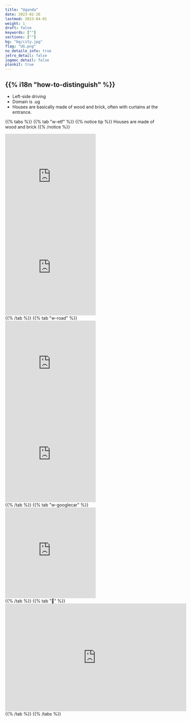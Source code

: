 ```yaml
---
title: "Uganda"
date: 2023-02-26
lastmod: 2023-04-01
weight: 1
draft: false
keywords: [""]
sections: [""]
bg: "bg/city.jpg"
flag: "UG.png"
no_detaile_info: true
jetro_detail: false
jogmec_detail: false
plonkit: true
---
```


<div class="main-desciption country-description">
    <h2 class="section-title">{{% i18n "how-to-distinguish" %}}</h2>
    <ul class="rule-list">
        <li><span class="quiz">Left-side</span> driving</li>
        <li>Domain is <span class="quiz">.ug</span></li>
        <li class="no-evidence">Houses are basically made of wood and brick, often with curtains at the entrance.</li>
    </ul>
</div>


{{% tabs  %}}
{{% tab "w-etf" %}}
{{% notice tip %}}
Houses are made of wood and brick
{{% /notice %}}
<div class="googlemap-if">
<iframe src="https://www.google.com/maps/embed?pb=!4v1680370955739!6m8!1m7!1sBYBmqJcFAz2bxpFuXWFyqw!2m2!1d0.3643938375630771!2d32.7102953117997!3f22.88479347658493!4f-6.584644012386065!5f3.325193203789971" width="295" height="295" style="border:0;" allowfullscreen="" loading="lazy" referrerpolicy="no-referrer-when-downgrade"></iframe>
<iframe src="https://www.google.com/maps/embed?pb=!4v1680371115114!6m8!1m7!1s2aig28sOTj5Y3ZVSw5ODHQ!2m2!1d0.3619762262639669!2d32.71553725996051!3f32.97001701434404!4f2.565660290074689!5f3.325193203789971" width="295" height="295" style="border:0;" allowfullscreen="" loading="lazy" referrerpolicy="no-referrer-when-downgrade"></iframe>
</div>
{{% /tab %}}
{{% tab "w-road" %}}
<div class="googlemap-if">
<iframe src="https://www.google.com/maps/embed?pb=!4v1681487465264!6m8!1m7!1sERB4GwItoUiPxb5_GhJpYA!2m2!1d0.2597360773807452!2d32.62400203457052!3f345.6188386334501!4f-5.6955029058065065!5f3.325193203789971" width="295" height="295" style="border:0;" allowfullscreen="" loading="lazy" referrerpolicy="no-referrer-when-downgrade"></iframe>
<iframe src="https://www.google.com/maps/embed?pb=!4v1681487552885!6m8!1m7!1sTd2kGulIAr9q98L0Xp8lcg!2m2!1d0.2614485148265462!2d32.62049893724982!3f352.97527258587843!4f-4.419233665414339!5f3.3050553876225863" width="295" height="295" style="border:0;" allowfullscreen="" loading="lazy" referrerpolicy="no-referrer-when-downgrade"></iframe>
</div>
{{% /tab %}}
{{% tab "w-googlecar" %}}
<div class="googlemap-if">
<iframe src="https://www.google.com/maps/embed?pb=!4v1680370837232!6m8!1m7!1sniqw2yIcTBIRbvWGbFw6Kw!2m2!1d0.3644098926388094!2d32.71017363529652!3f276.54098798599324!4f-46.77109442191421!5f1.3383447699970703" width="295" height="295" style="border:0;" allowfullscreen="" loading="lazy" referrerpolicy="no-referrer-when-downgrade"></iframe>
</div>
{{% /tab %}}
{{% tab "🐂" %}}
<div class="googlemap-if">
<iframe src="https://www.google.com/maps/embed?pb=!4v1681487668046!6m8!1m7!1sERo5d2iy8FvClP61TVNhfQ!2m2!1d0.3643418975956897!2d32.70939083483952!3f122.7602210273356!4f-0.018391763474141953!5f1.6034337806231873" width="590" height="350" style="border:0;" allowfullscreen="" loading="lazy" referrerpolicy="no-referrer-when-downgrade"></iframe>
</div>
{{% /tab %}}
{{% /tabs %}}
